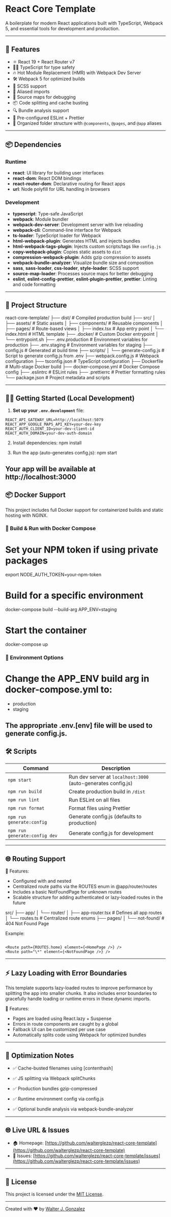 # React Core Template

A boilerplate for modern React applications built with TypeScript, Webpack 5, and essential tools for development and production.

---

## 🚀 Features

- ⚛️ React 19 + React Router v7
- 🧑‍💻 TypeScript for type safety
- 🔥 Hot Module Replacement (HMR) with Webpack Dev Server
- 🛠️ Webpack 5 for optimized builds
- 💅 SCSS support
- 🧾 Aliased imports
- 🧪 Source maps for debugging
- 📦 Code splitting and cache busting
- 🔍 Bundle analysis support
- 📄 Pre-configured ESLint + Prettier
- 📂 Organized folder structure with `@components`, `@pages`, and `@app` aliases

---

## 📦 Dependencies

### Runtime

- **react**: UI library for building user interfaces
- **react-dom**: React DOM bindings
- **react-router-dom**: Declarative routing for React apps
- **url**: Node polyfill for URL handling in browsers

### Development

- **typescript**: Type-safe JavaScript
- **webpack**: Module bundler
- **webpack-dev-server**: Development server with live reloading
- **webpack-cli**: Command-line interface for Webpack
- **ts-loader**: TypeScript loader for Webpack
- **html-webpack-plugin**: Generates HTML and injects bundles
- **html-webpack-tags-plugin**: Injects custom scripts/tags like `config.js`
- **copy-webpack-plugin**: Copies static assets to `dist`
- **compression-webpack-plugin**: Adds gzip compression to assets
- **webpack-bundle-analyzer**: Visualize bundle size and composition
- **sass**, **sass-loader**, **css-loader**, **style-loader**: SCSS support
- **source-map-loader**: Processes source maps for better debugging
- **eslint**, **eslint-config-prettier**, **eslint-plugin-prettier**, **prettier**: Linting and code formatting

---

## 📁 Project Structure

react-core-template/ ├── dist/ # Compiled production build ├── src/ │ ├── assets/ # Static assets │ ├── components/ # Reusable components │ ├── pages/ # Route-based views │ ├── index.tsx # App entry point │ └── index.html # HTML template ├── .docker/ # Custom Docker entrypoint │ └── entrypoint.sh ├── .env.production # Environment variables for production ├── .env.staging # Environment variables for staging ├── config.js # Generated at build time ├── scripts/ │ └── generate-config.js # Script to generate config.js from .env ├── webpack.config.js # Webpack configuration ├── tsconfig.json # TypeScript configuration ├── Dockerfile # Multi-stage Docker build ├── docker-compose.yml # Docker Compose config ├── .eslintrc # ESLint rules ├── .prettierrc # Prettier formatting rules └── package.json # Project metadata and scripts

---

## 🧑‍💻 Getting Started (Local Development)

1. **Set up your `.env.development`** file:

```env
REACT_API_GATEWAY_URL=http://localhost:5079
REACT_APP_GOOGLE_MAPS_API_KEY=your-dev-key
REACT_AUTH_CLIENT_ID=your-dev-client-id
REACT_AUTH_DOMAIN=your-dev-auth-domain
```

2. Install dependencies:
   npm install

3. Run the app (auto-generates config.js):
   npm start

## Your app will be available at http://localhost:3000

## 📦 Docker Support

This project includes full Docker support for containerized builds and static hosting with NGINX.

### 🐳 Build & Run with Docker Compose

# Set your NPM token if using private packages

export NODE_AUTH_TOKEN=your-npm-token

# Build for a specific environment

docker-compose build --build-arg APP_ENV=staging

# Start the container

docker-compose up

### 🐳 Environment Options

# Change the APP_ENV build arg in docker-compose.yml to:

- production
- staging

## The appropriate .env.[env] file will be used to generate config.js.

## 🛠️ Scripts

| Command                       | Description                                                   |
| ----------------------------- | ------------------------------------------------------------- |
| `npm start`                   | Run dev server at `localhost:3000` (auto-generates config.js) |
| `npm run build`               | Create production build in `/dist`                            |
| `npm run lint`                | Run ESLint on all files                                       |
| `npm run format`              | Format files using Prettier                                   |
| `npm run generate:config`     | Generate config.js (defaults to production)                   |
| `npm run generate:config dev` | Generate config.js for development                            |

---

## 🌐 Routing Support

🔹 Features:

- Configured with <BrowserRouter> and nested <Routes>
- Centralized route paths via the ROUTES enum in @app/router/routes
- Includes a basic NotFoundPage for unknown routes
- Scalable structure for adding authenticated or lazy-loaded routes in the future

src/
├── app/
│ └── router/
│ ├── app-router.tsx # Defines all app routes
│ └── routes.ts # Centralized route enums
├── pages/
│ └── not-found/ # 404 Not Found Page

Example:

```

<Route path={ROUTES.home} element={<HomePage />} />
<Route path="\*" element={<NotFoundPage />} />

```

---

## ⚡ Lazy Loading with Error Boundaries

This template supports lazy-loaded routes to improve performance by splitting the app into smaller chunks. It also includes error boundaries to gracefully handle loading or runtime errors in these dynamic imports.

🔹 Features:

- Pages are loaded using React.lazy + Suspense
- Errors in route components are caught by a global <ErrorBoundary>
- Fallback UI can be customized per use case
- Automatically splits code using Webpack for optimized bundles

---

## 🧪 Optimization Notes

- ✅ Cache-busted filenames using [contenthash]

- ✅ JS splitting via Webpack splitChunks

- ✅ Production bundles gzip-compressed

- ✅ Runtime environment config via config.js

- ✅ Optional bundle analysis via webpack-bundle-analyzer

---

## 🌐 Live URL & Issues

- 🏠 Homepage: [https://github.com/walterglezp/react-core-template](https://github.com/walterglezp/react-core-template)
- 🐛 Issues: [https://github.com/walterglezp/react-core-template/issues](https://github.com/walterglezp/react-core-template/issues)

---

## 📄 License

This project is licensed under the [MIT License](LICENSE).

---

Created with ❤️ by [Walter J. Gonzalez](https://github.com/walterglezp)
